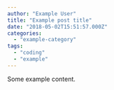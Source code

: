 ```yaml
---
author: "Example User"
title: "Example post title"
date: "2018-05-02T15:51:57.000Z"
categories: 
  - "example-category"
tags: 
  - "coding"
  - "example"
---
```


Some example content.
